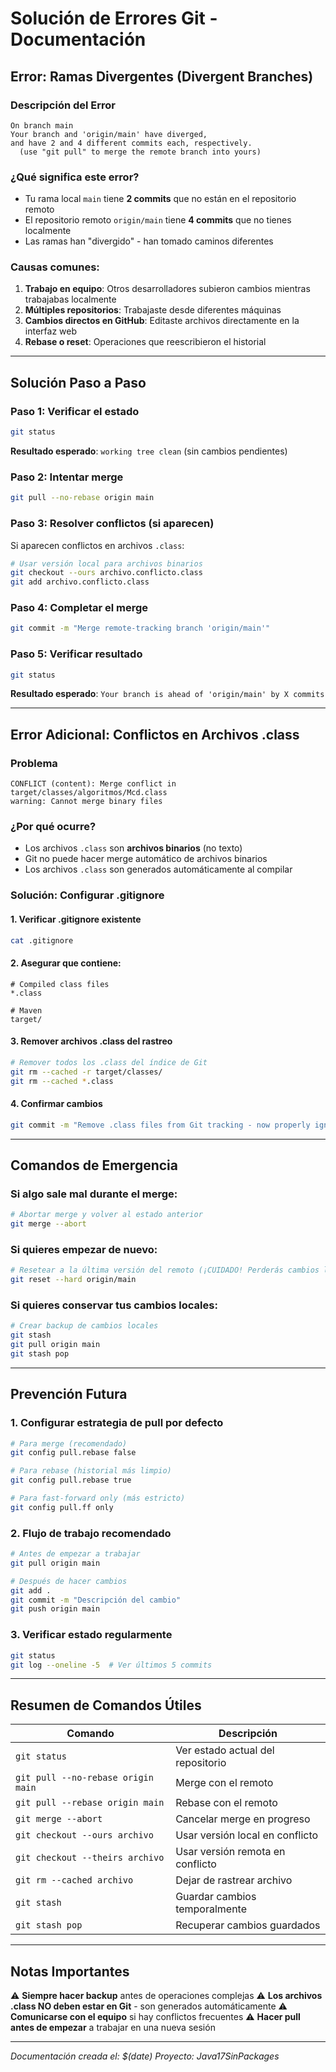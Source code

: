 # Solución de Errores Git - Documentación

## Error: Ramas Divergentes (Divergent Branches)

### Descripción del Error
```
On branch main
Your branch and 'origin/main' have diverged,
and have 2 and 4 different commits each, respectively.
  (use "git pull" to merge the remote branch into yours)
```

### ¿Qué significa este error?
- Tu rama local `main` tiene **2 commits** que no están en el repositorio remoto
- El repositorio remoto `origin/main` tiene **4 commits** que no tienes localmente
- Las ramas han "divergido" - han tomado caminos diferentes

### Causas comunes:
1. **Trabajo en equipo**: Otros desarrolladores subieron cambios mientras trabajabas localmente
2. **Múltiples repositorios**: Trabajaste desde diferentes máquinas
3. **Cambios directos en GitHub**: Editaste archivos directamente en la interfaz web
4. **Rebase o reset**: Operaciones que reescribieron el historial

---

## Solución Paso a Paso

### Paso 1: Verificar el estado
```bash
git status
```
**Resultado esperado**: `working tree clean` (sin cambios pendientes)

### Paso 2: Intentar merge
```bash
git pull --no-rebase origin main
```

### Paso 3: Resolver conflictos (si aparecen)
Si aparecen conflictos en archivos `.class`:
```bash
# Usar versión local para archivos binarios
git checkout --ours archivo.conflicto.class
git add archivo.conflicto.class
```

### Paso 4: Completar el merge
```bash
git commit -m "Merge remote-tracking branch 'origin/main'"
```

### Paso 5: Verificar resultado
```bash
git status
```
**Resultado esperado**: `Your branch is ahead of 'origin/main' by X commits`

---

## Error Adicional: Conflictos en Archivos .class

### Problema
```
CONFLICT (content): Merge conflict in target/classes/algoritmos/Mcd.class
warning: Cannot merge binary files
```

### ¿Por qué ocurre?
- Los archivos `.class` son **archivos binarios** (no texto)
- Git no puede hacer merge automático de archivos binarios
- Los archivos `.class` son generados automáticamente al compilar

### Solución: Configurar .gitignore

#### 1. Verificar .gitignore existente
```bash
cat .gitignore
```

#### 2. Asegurar que contiene:
```
# Compiled class files
*.class

# Maven
target/
```

#### 3. Remover archivos .class del rastreo
```bash
# Remover todos los .class del índice de Git
git rm --cached -r target/classes/
git rm --cached *.class
```

#### 4. Confirmar cambios
```bash
git commit -m "Remove .class files from Git tracking - now properly ignored"
```

---

## Comandos de Emergencia

### Si algo sale mal durante el merge:
```bash
# Abortar merge y volver al estado anterior
git merge --abort
```

### Si quieres empezar de nuevo:
```bash
# Resetear a la última versión del remoto (¡CUIDADO! Perderás cambios locales)
git reset --hard origin/main
```

### Si quieres conservar tus cambios locales:
```bash
# Crear backup de cambios locales
git stash
git pull origin main
git stash pop
```

---

## Prevención Futura

### 1. Configurar estrategia de pull por defecto
```bash
# Para merge (recomendado)
git config pull.rebase false

# Para rebase (historial más limpio)
git config pull.rebase true

# Para fast-forward only (más estricto)
git config pull.ff only
```

### 2. Flujo de trabajo recomendado
```bash
# Antes de empezar a trabajar
git pull origin main

# Después de hacer cambios
git add .
git commit -m "Descripción del cambio"
git push origin main
```

### 3. Verificar estado regularmente
```bash
git status
git log --oneline -5  # Ver últimos 5 commits
```

---

## Resumen de Comandos Útiles

| Comando | Descripción |
|---------|-------------|
| `git status` | Ver estado actual del repositorio |
| `git pull --no-rebase origin main` | Merge con el remoto |
| `git pull --rebase origin main` | Rebase con el remoto |
| `git merge --abort` | Cancelar merge en progreso |
| `git checkout --ours archivo` | Usar versión local en conflicto |
| `git checkout --theirs archivo` | Usar versión remota en conflicto |
| `git rm --cached archivo` | Dejar de rastrear archivo |
| `git stash` | Guardar cambios temporalmente |
| `git stash pop` | Recuperar cambios guardados |

---

## Notas Importantes

⚠️ **Siempre hacer backup** antes de operaciones complejas
⚠️ **Los archivos .class NO deben estar en Git** - son generados automáticamente
⚠️ **Comunicarse con el equipo** si hay conflictos frecuentes
⚠️ **Hacer pull antes de empezar** a trabajar en una nueva sesión

---

*Documentación creada el: $(date)*
*Proyecto: Java17SinPackages*
